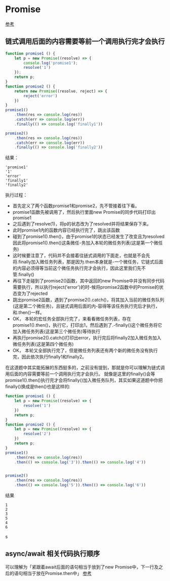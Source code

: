 # Promise

[参考](https://juejin.im/post/5e58c618e51d4526ed66b5cf#heading-25)
## 链式调用后面的内容需要等前一个调用执行完才会执行
```js
function promise1 () {
    let p = new Promise((resolve) => {
        console.log('promise1');
        resolve('1')
    });
    return p;
}
function promise2 () {
    return new Promise((resolve, reject) => {
        reject('error')
    })
}
promise1()
    .then(res => console.log(res))
    .catch(err => console.log(err))
    .finally(() => console.log('finally1'))

promise2()
    .then(res => console.log(res))
    .catch(err => console.log(err))
    .finally(() => console.log('finally2'))
```
结果：
```
'promise1'
'1'
'error'
'finally1'
'finally2'
```
执行过程：
- 首先定义了两个函数promise1和promise2，先不管接着往下看。
- promise1函数先被调用了，然后执行里面new Promise的同步代码打印出promise1
- 之后遇到了resolve(1)，将p的状态改为了resolved并将结果保存下来。
- 此时promise1内的函数内容已经执行完了，跳出该函数
- 碰到了promise1().then()，由于promise1的状态已经发生了改变且为resolved因此将promise1().then()这条微任-务加入本轮的微任务列表(这是第一个微任务)
- 这时候要注意了，代码并不会接着往链式调用的下面走，也就是不会先将.finally加入微任务列表，那是因为.then本身就是-一个微任务，它链式后面的内容必须得等当前这个微任务执行完才会执行，因此这里我们先不管.finally()
- 再往下走碰到了promise2()函数，其中返回的new Promise中并没有同步代码需要执行，所以执行reject('error')的时-候将promise2函数中的Promise的状态变为了rejected
- 跳出promise2函数，遇到了promise2().catch()，将其加入当前的微任务队列(这是第二个微任务)，且链式调用后面的内-容得等该任务执行完后才执行，和.then()一样。
- OK， 本轮的宏任务全部执行完了，来看看微任务列表，存在promise1().then()，执行它，打印出1，然后遇到了.-finally()这个微任务将它加入微任务列表(这是第三个微任务)等待执行
- 再执行promise2().catch()打印出error，执行完后将finally2加入微任务加入微任务列表(这是第四个微任务)
- OK， 本轮又全部执行完了，但是微任务列表还有两个新的微任务没有执行完，因此依次执行finally1和finally2。

在这道题中其实能拓展的东西挺多的，之前没有提到，那就是你可以理解为链式调用后面的内容需要等前一个调用执行完才会执行。
就像是这里的finally()会等promise1().then()执行完才会将finally()加入微任务队列，其实如果这道题中你把finally()换成是then()也是这样的:
```js
function promise1 () {
    let p = new Promise((resolve) => {
        resolve('1')
    })
    return p;
}
function promise2 () {
    let p = new Promise((resolve) => {
        resolve('2')
    })
    return p;
}
promise1()
    .then(res => console.log(res))
    .then(() => console.log('3')).then(() => console.log('4'))


promise2()
    .then(res => console.log(res))
    .then(() => console.log('5')).then(() => console.log('6'))
```

结果
```
1
2
3
5
4
6
```
s
## async/await 相关代码执行顺序
可以理解为「紧跟着await后面的语句相当于放到了new Promise中，下一行及之后的语句相当于放在Promise.then中」
[参考](https://juejin.im/post/5e58c618e51d4526ed66b5cf#heading-33)
